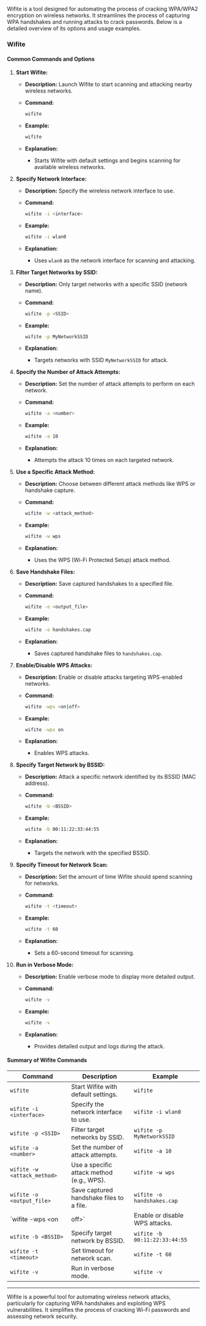 Wifite is a tool designed for automating the process of cracking WPA/WPA2 encryption on wireless networks. It streamlines the process of capturing WPA handshakes and running attacks to crack passwords. Below is a detailed overview of its options and usage examples.

### **Wifite**

#### **Common Commands and Options**

1. **Start Wifite:**
   - **Description:** Launch Wifite to start scanning and attacking nearby wireless networks.
   - **Command:**
     ```bash
     wifite
     ```
   - **Example:**
     ```bash
     wifite
     ```

   - **Explanation:**
     - Starts Wifite with default settings and begins scanning for available wireless networks.

2. **Specify Network Interface:**
   - **Description:** Specify the wireless network interface to use.
   - **Command:**
     ```bash
     wifite -i <interface>
     ```
   - **Example:**
     ```bash
     wifite -i wlan0
     ```

   - **Explanation:**
     - Uses `wlan0` as the network interface for scanning and attacking.

3. **Filter Target Networks by SSID:**
   - **Description:** Only target networks with a specific SSID (network name).
   - **Command:**
     ```bash
     wifite -p <SSID>
     ```
   - **Example:**
     ```bash
     wifite -p MyNetworkSSID
     ```

   - **Explanation:**
     - Targets networks with SSID `MyNetworkSSID` for attack.

4. **Specify the Number of Attack Attempts:**
   - **Description:** Set the number of attack attempts to perform on each network.
   - **Command:**
     ```bash
     wifite -a <number>
     ```
   - **Example:**
     ```bash
     wifite -a 10
     ```

   - **Explanation:**
     - Attempts the attack 10 times on each targeted network.

5. **Use a Specific Attack Method:**
   - **Description:** Choose between different attack methods like WPS or handshake capture.
   - **Command:**
     ```bash
     wifite -w <attack_method>
     ```
   - **Example:**
     ```bash
     wifite -w wps
     ```

   - **Explanation:**
     - Uses the WPS (Wi-Fi Protected Setup) attack method.

6. **Save Handshake Files:**
   - **Description:** Save captured handshakes to a specified file.
   - **Command:**
     ```bash
     wifite -o <output_file>
     ```
   - **Example:**
     ```bash
     wifite -o handshakes.cap
     ```

   - **Explanation:**
     - Saves captured handshake files to `handshakes.cap`.

7. **Enable/Disable WPS Attacks:**
   - **Description:** Enable or disable attacks targeting WPS-enabled networks.
   - **Command:**
     ```bash
     wifite -wps <on|off>
     ```
   - **Example:**
     ```bash
     wifite -wps on
     ```

   - **Explanation:**
     - Enables WPS attacks.

8. **Specify Target Network by BSSID:**
   - **Description:** Attack a specific network identified by its BSSID (MAC address).
   - **Command:**
     ```bash
     wifite -b <BSSID>
     ```
   - **Example:**
     ```bash
     wifite -b 00:11:22:33:44:55
     ```

   - **Explanation:**
     - Targets the network with the specified BSSID.

9. **Specify Timeout for Network Scan:**
   - **Description:** Set the amount of time Wifite should spend scanning for networks.
   - **Command:**
     ```bash
     wifite -t <timeout>
     ```
   - **Example:**
     ```bash
     wifite -t 60
     ```

   - **Explanation:**
     - Sets a 60-second timeout for scanning.

10. **Run in Verbose Mode:**
    - **Description:** Enable verbose mode to display more detailed output.
    - **Command:**
      ```bash
      wifite -v
      ```
    - **Example:**
      ```bash
      wifite -v
      ```

    - **Explanation:**
      - Provides detailed output and logs during the attack.

#### **Summary of Wifite Commands**

| **Command**                                           | **Description**                                         | **Example**                                        |
|-------------------------------------------------------|---------------------------------------------------------|----------------------------------------------------|
| `wifite`                                              | Start Wifite with default settings.                    | `wifite`                                           |
| `wifite -i <interface>`                              | Specify the network interface to use.                   | `wifite -i wlan0`                                 |
| `wifite -p <SSID>`                                   | Filter target networks by SSID.                         | `wifite -p MyNetworkSSID`                         |
| `wifite -a <number>`                                 | Set the number of attack attempts.                      | `wifite -a 10`                                    |
| `wifite -w <attack_method>`                          | Use a specific attack method (e.g., WPS).               | `wifite -w wps`                                   |
| `wifite -o <output_file>`                            | Save captured handshake files to a file.                | `wifite -o handshakes.cap`                        |
| `wifite -wps <on|off>`                               | Enable or disable WPS attacks.                          | `wifite -wps on`                                 |
| `wifite -b <BSSID>`                                 | Specify target network by BSSID.                        | `wifite -b 00:11:22:33:44:55`                     |
| `wifite -t <timeout>`                               | Set timeout for network scan.                           | `wifite -t 60`                                    |
| `wifite -v`                                          | Run in verbose mode.                                    | `wifite -v`                                       |

---

Wifite is a powerful tool for automating wireless network attacks, particularly for capturing WPA handshakes and exploiting WPS vulnerabilities. It simplifies the process of cracking Wi-Fi passwords and assessing network security.